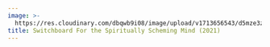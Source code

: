 ```yaml
---
image: >-
  https://res.cloudinary.com/dbqwb9i08/image/upload/v1713656543/d5mze3zsaokzaosnmlc1.jpg
title: Switchboard For the Spiritually Scheming Mind (2021)
---
```


